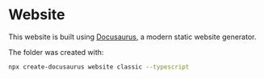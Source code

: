 # Website

This website is built using [Docusaurus](https://docusaurus.io/), a modern static website generator.

The folder was created with:

```bash
npx create-docusaurus website classic --typescript
```
